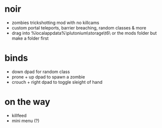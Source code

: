 # noir

- zombies trickshotting mod with no killcams
- custom portal teleports, barrier breaching, random classes & more
- drag into %localappdata%\plutonium\storage\t6\ or the mods folder but make a folder first

# binds
- down dpad for random class
- prone + up dpad to spawn a zombie
- crouch + right dpad to toggle sleight of hand

# on the way
- killfeed
- mini menu (?)
